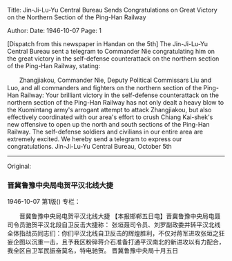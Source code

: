 Title: Jin-Ji-Lu-Yu Central Bureau Sends Congratulations on Great Victory on the Northern Section of the Ping-Han Railway

Author:
Date: 1946-10-07
Page: 1

[Dispatch from this newspaper in Handan on the 5th] The Jin-Ji-Lu-Yu Central Bureau sent a telegram to Commander Nie congratulating him on the great victory in the self-defense counterattack on the northern section of the Ping-Han Railway, stating:

　　Zhangjiakou, Commander Nie, Deputy Political Commissars Liu and Luo, and all commanders and fighters on the northern section of the Ping-Han Railway: Your brilliant victory in the self-defense counterattack on the northern section of the Ping-Han Railway has not only dealt a heavy blow to the Kuomintang army's arrogant attempt to attack Zhangjiakou, but also effectively coordinated with our area's effort to crush Chiang Kai-shek's new offensive to open up the north and south sections of the Ping-Han Railway. The self-defense soldiers and civilians in our entire area are extremely excited. We hereby send a telegram to express our congratulations.
                Jin-Ji-Lu-Yu Central Bureau, October 5th



<hr /> 

Original: 


### 晋冀鲁豫中央局电贺平汉北线大捷

1946-10-07
第1版()
专栏：

　　晋冀鲁豫中央局电贺平汉北线大捷
    【本报邯郸五日电】晋冀鲁豫中央局电聂司令员驰贺平汉北段自卫反击大捷称：
    张垣聂司令员、刘罗副政委并转平汉北线全体指战员同志们：你们平汉北线自卫反击的辉煌胜利，不仅对蒋军进攻张垣之狂妄企图以沉重一击，且予我区粉碎蒋介石准备打通平汉南北的新进攻以有力配合，我全区自卫军民振奋莫名，特电驰贺。
                晋冀鲁豫中央局十月五日
